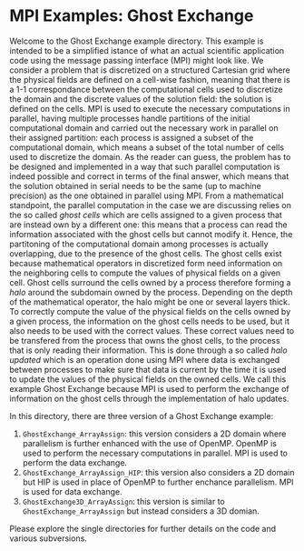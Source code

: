 # MPI Examples: Ghost Exchange

Welcome to the Ghost Exchange example directory. This example is intended to be a simplified istance of what an actual scientific application code using the message passing interface (MPI) might look like. We consider a problem that is discretized on a structured Cartesian grid where the physical fields are defined on a cell-wise fashion, meaning that there is a 1-1 correspondance between the computational cells used to discretize the domain and the discrete values of the solution field: the solution is defined on the cells. MPI is used to execute the necessary computations in parallel, having multiple processes handle partitions of the initial computational domain and carried out the necessary work in parallel on their assigned partition: each process is assigned a subset of the computational domain, which means a subset of the total number of cells used to discretize the domain. As the reader can guess, the problem has to be designed and implemented in a way that such parallel computation is indeed possible and correct in terms of the final answer, which means that the solution obtained in serial needs to be the same (up to machine precision) as the one obtained in parallel using MPI. From a mathematical standpoint, the parallel computation in the case we are discussing relies on the so called <i>ghost cells</i> which are cells assigned to a given process that are instead own by a different one: this means that a process can read the information associated with the ghost cells but cannot modify it. Hence, the partitoning of the computational domain among processes is actually overlapping, due to the presence of the ghost cells. The ghost cells exist because mathematical operators in discretized form need information on the neighboring cells to compute the values of physical fields on a given cell. Ghost cells surround the cells owned by a process therefore forming a <i>halo</i> around the subdomain owned by the process. Depending on the depth of the mathematical operator, the halo might be one or several layers thick. To correctly compute the value of the physical fields on the cells owned by a given process, the information on the ghost cells needs to be used, but it also needs to be used with the correct values. These correct values need to be transfered from the process that owns the ghost cells, to the process that is only reading their information. This is done through a so called <i>halo updated</i> which is an operation done using MPI where data is exchanged between processes to make sure that data is current by the time it is used to update the values of the physical fields on the owned cells. We call this example Ghost Exchange because MPI is used to perform the exchange of information on the ghost cells through the implementation of halo updates.

In this directory, there are three version of a Ghost Exchange example:
1. `GhostExchange_ArrayAssign`: this version considers a 2D domain where parallelism is further enhanced with the use of OpenMP. OpenMP is used to perform the necessary computations in parallel. MPI is used to perform the data exchange.
2. `GhostExchange_ArrayAssign_HIP`: this version also considers a 2D domain but HIP is used in place of OpenMP to further enchance parallelism. MPI is used for data exchange.
3. `GhostExchange3D_ArrayAssign`: this version is similar to `GhostExchange_ArrayAssign` but instead considers a 3D domian.

Please explore the single directories for further details on the code and various subversions.
